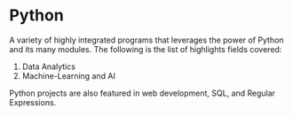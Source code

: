 # Python

A variety of highly integrated programs that leverages the power of Python and its many modules. The following is the list of highlights fields covered:

1. Data Analytics
1. Machine-Learning and AI

Python projects are also featured in web development, SQL, and Regular Expressions.
